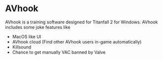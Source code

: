 # AVhook
AVhook is a training software designed for Titanfall 2 for Windows. AVhook includes some joke features like

* MacOS like UI
* AVhook cloud (Find other AVhook users in-game automatically)
* Killsound
* Chance to get manually VAC banned by Valve